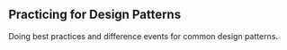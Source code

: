 ## Practicing for Design Patterns

Doing best practices and difference events for common design patterns.
